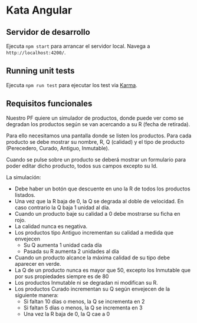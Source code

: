 # Kata Angular

## Servidor de desarrollo

Ejecuta `npm start` para arrancar el servidor local. Navega a `http://localhost:4200/`.

## Running unit tests

Ejecuta `npm run test` para ejecutar los test via [Karma](https://karma-runner.github.io).

## Requisitos funcionales

Nuestro PF quiere un simulador de productos, donde puede ver como se degradan los productos según se van acercando a su R (fecha de retirada).

Para ello necesitamos una pantalla donde se listen los productos. Para cada producto se debe mostrar su nombre, R, Q (calidad) y el tipo de producto (Perecedero, Curado, Antiguo, Inmutable).

Cuando se pulse sobre un producto se deberá mostrar un formulario para poder editar dicho producto, todos sus campos excepto su Id.

La simulación:

* Debe haber un botón que descuente en uno la R de todos los productos listados.
* Una vez que la R baja de 0, la Q se degrada al doble de velocidad. En caso contrario la Q baja 1 unidad al día.
* Cuando un producto baje su calidad a 0 debe mostrarse su ficha en rojo.
* La calidad nunca es negativa.
* Los productos tipo Antiguo incrementan su calidad a medida que envejecen 
	* Su Q aumenta 1 unidad cada día
	* Pasada su R aumenta 2 unidades al día
* Cuando un producto alcance la máxima calidad de su tipo debe aparecer en verde.
* La Q de un producto nunca es mayor que 50, excepto los Inmutable que por sus propiedades siempre es de 80
* Los productos Inmutable ni se degradan ni modifican su R.
* Los productos Curado incrementan su Q según envejecen de la siguiente manera:
	* Si faltan 10 días o menos, la Q se incrementa en 2
	* Si faltan 5 días o menos, la Q se incrementa en 3
	* Una vez la R baja de 0, la Q cae a 0
